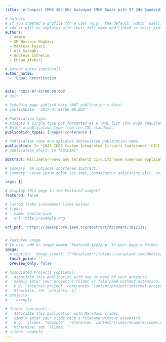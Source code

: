 ```yaml
---
title: 'A Compact CMOS 363 GHz Autodyne FMCW Radar with 57 GHz Bandwidth for Dental Imaging'

# Authors
# If you created a profile for a user (e.g., the default `admin` user), write the username (folder name) here
# and it will be replaced with their full name and linked to their profile.
authors:
  - admin
  - SM Hossein Naghavi
  - Morteza Fayazi
  - Ali Sadeghi
  - Andreia Cathelin
  - Ehsan Afshari

# Author notes (optional)
author_notes:
  - 'Equal contribution'


date: '2023-07-01T00:00:00Z'
# doi: ''

# Schedule page publish date (NOT publication's date).
# publishDate: '2017-01-01T00:00:00Z'

# Publication type.
# Accepts a single type but formatted as a YAML list (for Hugo requirements).
# Enter a publication type from the CSL standard.
publication_types: ['paper-conference']

# Publication name and optional abbreviated publication name.
publication: In *2023 IEEE Custom Integrated Circuits Conference (CICC)*
# publication_short: In *ESSCIRC*

abstract: Millimeter-wave and terahertz circuits have numerous applications in radars, remote sensing, and next-generation 5G networks. Among the THz radars, frequency-modulated continuous-wave (FMCW) topology has drawn attention for imaging and security applications. Comparing the state-of-the-art FMCW radars, most wideband radars are implemented with costly SiGe HBT transistors with a fmax of 380GHz. Transistor scaling increases the fmax of low-cost CMOS technologies, which makes them suitable for high-precision imaging applications such as dental imaging that require wide bandwidth, compactness, and high operation frequency.

# Summary. An optional shortened abstract.
# summary: Lorem ipsum dolor sit amet, consectetur adipiscing elit. Duis posuere tellus ac convallis placerat. Proin tincidunt magna sed ex sollicitudin condimentum.

tags: []

# Display this page in the Featured widget?
featured: false

# Custom links (uncomment lines below)
# links:
# - name: Custom Link
#   url: http://example.org

url_pdf: 'https://ieeexplore.ieee.org/abstract/document/10121317'


# Featured image
# To use, add an image named `featured.jpg/png` to your page's folder.
image:
  # caption: 'Image credit: [**Unsplash**](https://unsplash.com/photos/pLCdAaMFLTE)'
  focal_point: ''
  preview_only: false

# Associated Projects (optional).
#   Associate this publication with one or more of your projects.
#   Simply enter your project's folder or file name without extension.
#   E.g. `internal-project` references `content/project/internal-project/index.md`.
#   Otherwise, set `projects: []`.
# projects:
#  - example

# Slides (optional).
#   Associate this publication with Markdown slides.
#   Simply enter your slide deck's filename without extension.
#   E.g. `slides: "example"` references `content/slides/example/index.md`.
#   Otherwise, set `slides: ""`.
# slides: example
---
```

